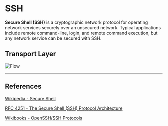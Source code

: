 SSH
===

**Secure Shell (SSH)** is a cryptographic network protocol for operating network services securely over an unsecured network. Typical applications include remote command-line, login, and remote command execution, but any network service can be secured with SSH.

## Transport Layer

![Flow](https://www.plantuml.com/plantuml/proxy?src=https://raw.githubusercontent.com/yidas/web-service-principles/main/ssh/transport-layer.plantuml&v=3)

---

References
----------

[Wikipedia - Secure Shell](https://en.wikipedia.org/wiki/Secure_Shell)

[RFC 4251 - The Secure Shell (SSH) Protocol Architecture](https://www.ietf.org/rfc/rfc4251.txt)

[Wikibooks - OpenSSH/SSH Protocols](https://en.wikibooks.org/wiki/OpenSSH/SSH_Protocols)
